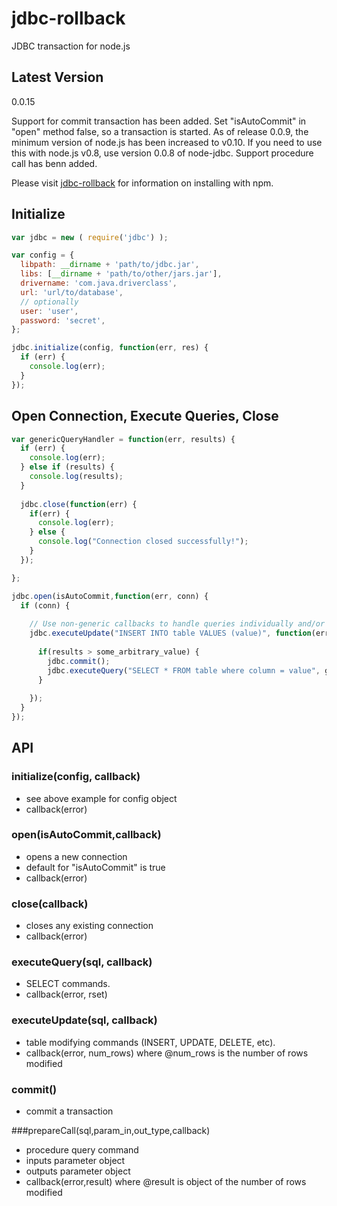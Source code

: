 jdbc-rollback
=========

JDBC transaction for node.js

Latest Version
--------------
0.0.15

Support for commit transaction has been added.  Set "isAutoCommit" in "open" method false, so a transaction is started.  As of release 0.0.9, the minimum version of node.js has been increased 
to v0.10.  If you need to use this with node.js v0.8, use version 0.0.8 of node-jdbc.
Support  procedure call has benn added.

Please visit [jdbc-rollback](https://www.npmjs.org/package/jdbc-rollback) for information on installing with npm.



Initialize
----------
```javascript
var jdbc = new ( require('jdbc') );

var config = {
  libpath: __dirname + 'path/to/jdbc.jar',
  libs: [__dirname + 'path/to/other/jars.jar'],
  drivername: 'com.java.driverclass',
  url: 'url/to/database',
  // optionally  
  user: 'user',
  password: 'secret',
};

jdbc.initialize(config, function(err, res) {
  if (err) {
    console.log(err);
  }
});
```

Open Connection, Execute Queries, Close
---------------------------------------
```javascript
var genericQueryHandler = function(err, results) {
  if (err) {
    console.log(err);
  } else if (results) {
    console.log(results);
  }
  
  jdbc.close(function(err) {
    if(err) {
      console.log(err);
    } else {
      console.log("Connection closed successfully!");
    }
  });

};

jdbc.open(isAutoCommit,function(err, conn) {
  if (conn) {
   
    // Use non-generic callbacks to handle queries individually and/or to nest queries
    jdbc.executeUpdate("INSERT INTO table VALUES (value)", function(err, results) {
      
      if(results > some_arbitrary_value) {
        jdbc.commit();
        jdbc.executeQuery("SELECT * FROM table where column = value", genericQueryHandler);
      }
    
    });
  }
});


```

API
---------------------------------

### initialize(config, callback)
 - see above example for config object
 - callback(error)

### open(isAutoCommit,callback)
 - opens a new connection
 - default for "isAutoCommit" is true
 - callback(error)

### close(callback)
 - closes any existing connection
 - callback(error)

### executeQuery(sql, callback)
 - SELECT commands.
 - callback(error, rset)

### executeUpdate(sql, callback) 
 - table modifying commands (INSERT, UPDATE, DELETE, etc).
 - callback(error, num_rows) where @num_rows is the number of rows modified
 
### commit()
- commit a transaction

###prepareCall(sql,param_in,out_type,callback)
- procedure query command
- inputs parameter object
- outputs parameter object
- callback(error,result) where @result is object of the number of rows modified
